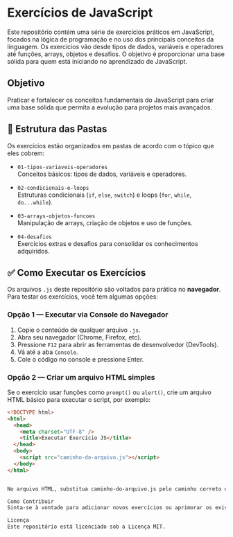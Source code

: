 # Exercícios de JavaScript

Este repositório contém uma série de exercícios práticos em JavaScript, focados na lógica de programação e no uso dos principais conceitos da linguagem. Os exercícios vão desde tipos de dados, variáveis e operadores até funções, arrays, objetos e desafios. O objetivo é proporcionar uma base sólida para quem está iniciando no aprendizado de JavaScript.

## Objetivo

Praticar e fortalecer os conceitos fundamentais do JavaScript para criar uma base sólida que permita a evolução para projetos mais avançados.

## 📝 Estrutura das Pastas

Os exercícios estão organizados em pastas de acordo com o tópico que eles cobrem:

- `01-tipos-variaveis-operadores`  
  Conceitos básicos: tipos de dados, variáveis e operadores.

- `02-condicionais-e-loops`  
  Estruturas condicionais (`if`, `else`, `switch`) e loops (`for`, `while`, `do...while`).

- `03-arrays-objetos-funcoes`  
  Manipulação de arrays, criação de objetos e uso de funções.

- `04-desafios`  
  Exercícios extras e desafios para consolidar os conhecimentos adquiridos.

## ✅ Como Executar os Exercícios

Os arquivos `.js` deste repositório são voltados para prática no **navegador**. Para testar os exercícios, você tem algumas opções:

### Opção 1 — Executar via Console do Navegador

1. Copie o conteúdo de qualquer arquivo `.js`.
2. Abra seu navegador (Chrome, Firefox, etc).
3. Pressione `F12` para abrir as ferramentas de desenvolvedor (DevTools).
4. Vá até a aba `Console`.
5. Cole o código no console e pressione Enter.

### Opção 2 — Criar um arquivo HTML simples

Se o exercício usar funções como `prompt()` ou `alert()`, crie um arquivo HTML básico para executar o script, por exemplo:

```html
<!DOCTYPE html>
<html>
  <head>
    <meta charset="UTF-8" />
    <title>Executar Exercício JS</title>
  </head>
  <body>
    <script src="caminho-do-arquivo.js"></script>
  </body>
</html>


No arquivo HTML, substitua caminho-do-arquivo.js pelo caminho correto do exercício que deseja executar. Abra o arquivo no navegador para rodar o código.

Como Contribuir
Sinta-se à vontade para adicionar novos exercícios ou aprimorar os existentes. Se fizer melhorias, envie um pull request.

Licença
Este repositório está licenciado sob a Licença MIT.
